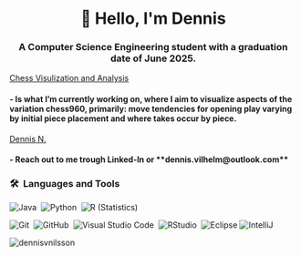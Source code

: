 <h1 align="center">👋 Hello, I'm Dennis</h1>
<h3 align="center">A Computer Science Engineering student with a graduation date of June 2025.</h3>



[Chess Visulization and Analysis](https://github.com/users/DennisVNilsson/projects/2) <h4 align="left"> - Is what I’m currently working on, where I aim to visualize aspects of the variation chess960, primarily: move tendencies for opening play varying by initial piece placement and where takes occur by piece. </h4>

<div class="badge-base LI-profile-badge" data-locale="sv_SE" data-size="medium" data-theme="dark" data-type="VERTICAL" data-vanity="dennisnilssonvilhelm" data-version="v1"><a class="badge-base__link LI-simple-link" href="https://se.linkedin.com/in/dennisnilssonvilhelm?trk=profile-badge">Dennis N.</a></div> <h4 align="left">- Reach out to me trough Linked-In or **dennis.vilhelm@outlook.com** </h4>
</p>

              

### 🛠 &nbsp;Languages and Tools

![Java](https://img.shields.io/badge/-Java-05122A?style=flat&logo=Java&logoColor=FFA518)&nbsp;
![Python](https://img.shields.io/badge/-Python-05122A?style=flat&logo=python)&nbsp;
![R (Statistics)](https://img.shields.io/badge/-R-05122A?style=flat&logo=R&logoColor=276DC3)

![Git](https://img.shields.io/badge/-Git-05122A?style=flat&logo=git)&nbsp;
![GitHub](https://img.shields.io/badge/-GitHub-05122A?style=flat&logo=github)&nbsp;
![Visual Studio Code](https://img.shields.io/badge/-Visual%20Studio%20Code-05122A?style=flat&logo=visual-studio-code&logoColor=007ACC)&nbsp;
![RStudio](https://img.shields.io/badge/-RStudio-05122A?style=flat&logo=rstudio)&nbsp;
![Eclipse](https://img.shields.io/badge/-Eclipse-05122A?style=flat&logo=eclipse-ide&logoColor=2C2255)
![IntelliJ](https://img.shields.io/badge/-IntelliJ-05122A?style=flat&logo=IntelliJ)&nbsp;





<p align="left"> <img src="https://komarev.com/ghpvc/?username=dennisvnilsson&label=Profile%20views&color=0e75b6&style=flat" alt="dennisvnilsson" /> </p>
<!--
**DennisVNilsson/DennisVNilsson** is a ✨ _special_ ✨ repository because its `README.md` (this file) appears on your GitHub profile.

Here are some ideas to get you started:

- 🔭 I’m currently working on ...
- 🌱 I’m currently learning ...
- 👯 I’m looking to collaborate on ...
- 🤔 I’m looking for help with ...
- 💬 Ask me about ...
- 📫 How to reach me: ...
- 😄 Pronouns: ...
- ⚡ Fun fact: ...
-->
